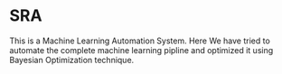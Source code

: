 # SRA
This is a Machine Learning Automation System. Here We have tried to automate the complete machine learning pipline and optimized it using Bayesian Optimization technique.
